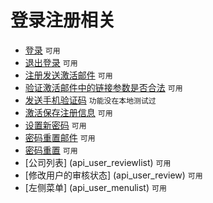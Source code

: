 # 登录注册相关

- [登录](api_ajaxlogin) `可用`
- [退出登录](api_logout)  `可用` 
- [注册发送激活邮件](api_account_sendregmail) `可用`
- [验证激活邮件中的链接参数是否合法](api_account_validatereglink)  `可用`
- [发送手机验证码](api_account_sendcodemsg)  `功能没在本地测试过`
- [激活保存注册信息](api_account_saveuser)  `可用`
- [设置新密码](api_account_setpwd)  `可用`
- [密码重置邮件](api_account_resetpwdemail)  `可用`
- [密码重置](api_account_resetpwd)  `可用`
- [公司列表] (api_user_reviewlist)   `可用`
- [修改用户的审核状态] (api_user_review)  `可用`
- [左侧菜单] (api_user_menulist)  `可用`
